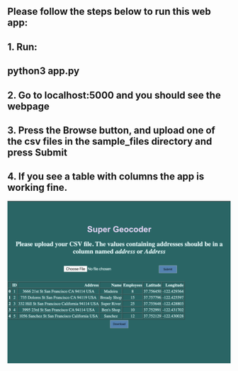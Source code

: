 ## Please follow the steps below to run this web app:
## 1. Run:
## python3 app.py

## 2. Go to localhost:5000 and you should see the webpage

## 3. Press the Browse button, and upload one of the csv files in the sample_files directory and press Submit

## 4. If you see a table with columns the app is working fine.
>>>
![](/images/Untitled.png)
